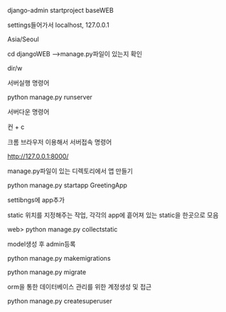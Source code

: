 django-admin startproject baseWEB



settings들어가서 localhost, 127.0.0.1

Asia/Seoul



cd  djangoWEB -->manage.py파일이 있는지 확인

dir/w



서버실행 명령어

python manage.py runserver



서버다운 명령어

컨 + c



크롬 브라우저 이용해서 서버접속 명령어

http://127.0.0.1:8000/



manage.py파일이 있는 디렉토리에서 앱 만들기

python manage.py startapp GreetingApp



settibngs에 app추가



static 위치를 지정해주는 작업, 각각의 app에 흩어져 있는 static을 한곳으로 모음

web> python manage.py collectstatic



model생성 후 admin등록

python manage.py makemigrations

python manage.py migrate



orm을 통한 데이터베이스 관리를 위한 계정생성 및 접근

python manage.py createsuperuser





